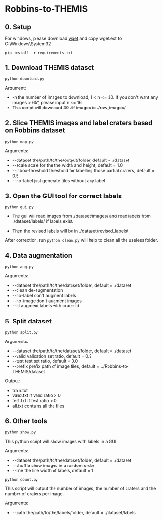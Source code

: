 # Robbins-to-THEMIS

## 0. Setup
For windows, please download [wget](https://eternallybored.org/misc/wget/) and copy wget.ext to C:\Windows\System32
```
pip install -r requirements.txt
```
## 1. Download THEMIS dataset
```
python download.py
```
Argument:
* -n the number of images to download, 1 < n <= 30. If you don't want any images > 65°, please input n <= 16
* This script will download 30 .tif images to ./raw_images/
## 2. Slice THEMIS images and label craters based on Robbins dataset
```
python map.py
```
Arguments:
* --dataset the/path/to/the/output/folder, default = ./dataset
* --scale scale for the the width and height, default = 1.0
* --inbox-threshold threshold for labelling those partial craters, default = 0.5
* --no-label just generate tiles without any label
## 3. Open the GUI tool for correct labels
```
python gui.py
```
* The gui will read images from ./dataset/images/ and read labels from ./dataset/labels/ if labels exist. 

* Then the revised labels will be in ./dataset/revised_labels/

After correction, run
`
python clean.py
`
will help to clean all the useless folder.

## 4. Data augmentation
```
python aug.py
```
Arguments:
* --dataset the/path/to/the/dataset/folder, default = ./dataset
* --clean de-augmentation
* --no-label don't augment labels
* --no-image don't augment images
* --id augment labels with crater id
## 5. Split dataset
```
python split.py
```
Arguments:
* --dataset the/path/to/the/dataset/folder, default = ./dataset
* --valid validation set ratio, default = 0.2
* --test test set ratio, default = 0.0
* --prefix prefix path of image files, default = ../Robbins-to-THEMIS/dataset

Output:
* train.txt
* valid.txt if valid ratio > 0
* test.txt if test ratio > 0
* all.txt contains all the files
## 6. Other tools
```
python show.py
```
This python script will show images with labels in a GUI.

Arguments:
* --dataset the/path/to/the/dataset/folder, default = ./dataset
* --shuffle show images in a random order
* --line the line width of labels, default = 1

```
python count.py
```
This script will output the number of images, the number of craters and the number of craters per image.

Arguments:
* --path the/path/to/the/labels/folder, default = ./dataset/labels
